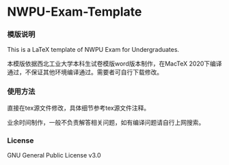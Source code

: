 # NWPU-Exam-Template
[](https://img.shields.io/badge/TeX-template-brightgreen.svg) [](https://img.shields.io/badge/license-GNU%20GPL%20v3.0-blue.svg)[](https://img.shields.io/badge/status-complete-green.svg) 

### 模版说明

This is a LaTeX template of NWPU Exam for Undergraduates. 

本模版依据西北工业大学本科生试卷模版word版本制作，在MacTeX 2020下编译通过，不保证其他环境编译通过。需要者可自行下载修改。

### 使用方法

直接在tex源文件修改，具体细节参考tex源文件注释。

业余时间制作，一般不负责解答相关问题，如有编译问题请自行上网搜索。

### License

GNU General Public License v3.0

